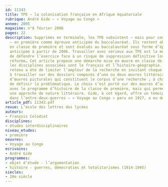 ```yaml
---
id: 11343
title: TPE – la colonisation française en Afrique équatoriale
rubrique: André Gide – « Voyage au Congo »
annee: 2005
magazine: n°8 février 2006
pages: 22
description: Supprimés en terminale, les TPE subsistent – mais pour combien de temps ?
  – en première comme épreuve anticipée du baccalauréat. Ils restent obligatoires
  en classe de première et sont évalués au baccalauréat sous forme d’épreuve obligatoire
  anticipée à partir de 2006. Travailler avec sérieux aux TPE est la meilleure façon
  de défendre l’exercice face à un risque de suppression définitive lors d’une prochaine
  réforme… Cet article propose une démarche mise en œuvre en classe de première littéraire – 
  les disciplines associées sont le français et l’histoire-géographie. Le principe
  retenu a été de limiter l’ampleur de la recherche en invitant chaque groupe d’élèves
  à travailler sur des dossiers composés d’une ou deux œuvres littéraires et / ou
  d’œuvres picturales qui constituent le corpus d’une recherche ; à charge pour eux
  de définir la problématique. Le choix s’est porté sur des œuvres d’auteurs en rapport
  avec le programme d’histoire de la classe de première, mais qui permettent aussi
  une approche de nature littéraire. Gide, à cet égard, offre un témoignage essentiel
  dans l’entre-deux-guerres – « Voyage au Congo » paru en 1927, a eu des effets politiques  importants.
article_pdf: 11343.pdf
revue: L’école des lettres des lycées
auteurs:
- François Colodiet
disciplines:
- études interdisciplinaires
niveau_etudes:
- première
oeuvres:
- Voyage au Congo
ecrivains:
- André Gide
programmes:
- objet d’étude - l’argumentation
- histoire - guerres, démocraties et totalitarismes (1914-1945)
siecles:
- 20e siècle
---
```

